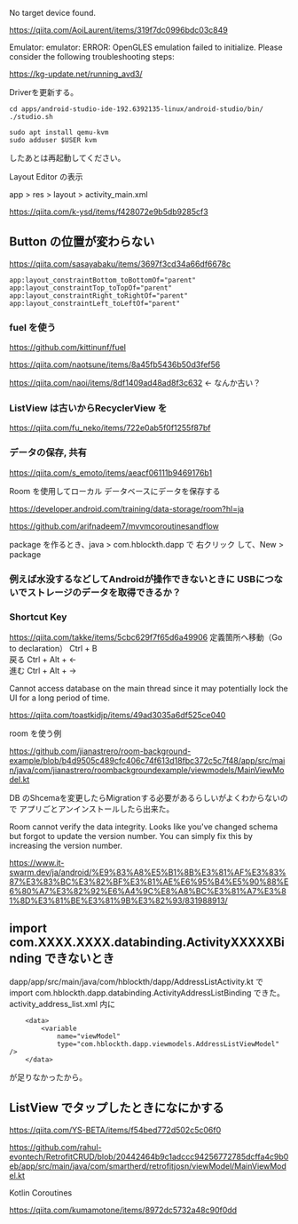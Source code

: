 No target device found.

https://qiita.com/AoiLaurent/items/319f7dc0996bdc03c849


Emulator: emulator: ERROR: OpenGLES emulation failed to initialize. Please consider the following troubleshooting steps:

https://kg-update.net/running_avd3/

Driverを更新する。



```
cd apps/android-studio-ide-192.6392135-linux/android-studio/bin/
./studio.sh
```

```
sudo apt install qemu-kvm
sudo adduser $USER kvm
```

したあとは再起動してください。

Layout Editor の表示

app > res > layout > activity_main.xml 

https://qiita.com/k-ysd/items/f428072e9b5db9285cf3


## Button の位置が変わらない

https://qiita.com/sasayabaku/items/3697f3cd34a66df6678c

```
app:layout_constraintBottom_toBottomOf="parent"
app:layout_constraintTop_toTopOf="parent"
app:layout_constraintRight_toRightOf="parent"
app:layout_constraintLeft_toLeftOf="parent"
```


### fuel を使う

https://github.com/kittinunf/fuel

https://qiita.com/naotsune/items/8a45fb5436b50d3fef56


https://qiita.com/naoi/items/8df1409ad48ad8f3c632  ← なんか古い？


### ListView は古いからRecyclerView を

https://qiita.com/fu_neko/items/722e0ab5f0f1255f87bf

### データの保存, 共有

https://qiita.com/s_emoto/items/aeacf06111b9469176b1

Room を使用してローカル データベースにデータを保存する

https://developer.android.com/training/data-storage/room?hl=ja

https://github.com/arifnadeem7/mvvmcoroutinesandflow

package を作るとき、java > com.hblockth.dapp で 右クリック して、New > package

### 例えば水没するなどしてAndroidが操作できないときに USBにつないでストレージのデータを取得できるか？

### Shortcut Key

https://qiita.com/takke/items/5cbc629f7f65d6a49906
定義箇所へ移動（Go to declaration）	Ctrl + B	
戻る	Ctrl + Alt + ←	
進む	Ctrl + Alt + →

Cannot access database on the main thread since it may potentially lock the UI for a long period of time.

https://qiita.com/toastkidjp/items/49ad3035a6df525ce040

room を使う例

https://github.com/jianastrero/room-background-example/blob/b4d9505c489cfc406c74f613d18fbc372c5c7f48/app/src/main/java/com/jianastrero/roombackgroundexample/viewmodels/MainViewModel.kt



DB のShcemaを変更したらMigrationする必要があるらしいがよくわからないので
アプリごとアンインストールしたら出来た。


Room cannot verify the data integrity. Looks like you've changed schema but forgot to update the version number. You can simply fix this by increasing the version number.

https://www.it-swarm.dev/ja/android/%E9%83%A8%E5%B1%8B%E3%81%AF%E3%83%87%E3%83%BC%E3%82%BF%E3%81%AE%E6%95%B4%E5%90%88%E6%80%A7%E3%82%92%E6%A4%9C%E8%A8%BC%E3%81%A7%E3%81%8D%E3%81%BE%E3%81%9B%E3%82%93/831988913/

## import com.XXXX.XXXX.databinding.ActivityXXXXXBinding できないとき

dapp/app/src/main/java/com/hblockth/dapp/AddressListActivity.kt で import com.hblockth.dapp.databinding.ActivityAddressListBinding できた。
activity_address_list.xml 内に

```
    <data>
        <variable
            name="viewModel"
            type="com.hblockth.dapp.viewmodels.AddressListViewModel" />
    </data>
```

が足りなかったから。

## ListView でタップしたときになにかする

https://qiita.com/YS-BETA/items/f54bed772d502c5c06f0


https://github.com/rahul-evontech/RetrofitCRUD/blob/20442464b9c1adccc94256772785dcffa4c9b0eb/app/src/main/java/com/smartherd/retrofitjosn/viewModel/MainViewModel.kt


Kotlin Coroutines

https://qiita.com/kumamotone/items/8972dc5732a48c90f0dd
